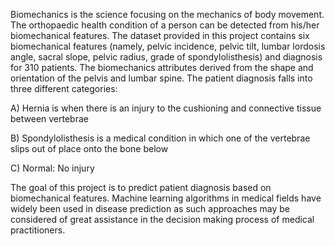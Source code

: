 Biomechanics is the science focusing on the mechanics of body movement. The orthopaedic health condition of a person can be detected from his/her biomechanical features. The dataset provided in this project contains six biomechanical features (namely, pelvic incidence, pelvic tilt, lumbar lordosis angle, sacral slope, pelvic radius, grade of spondylolisthesis) and diagnosis for 310 patients. The biomechanics attributes derived from the shape and orientation of the pelvis and lumbar spine. The patient diagnosis falls into three different categories:

A) Hernia is when there is an injury to the cushioning and connective tissue between vertebrae  

B) Spondylolisthesis is a medical condition in which one of the vertebrae slips out of place onto the bone below

C) Normal: No injury

The goal of this project is to predict patient diagnosis based on biomechanical features. Machine learning algorithms in medical fields have widely been used in disease prediction as such approaches may be considered of great assistance in the decision making process of medical practitioners.
